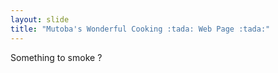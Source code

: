 ```yaml
---
layout: slide
title: "Mutoba's Wonderful Cooking :tada: Web Page :tada:"
---
```

Something to smoke ?